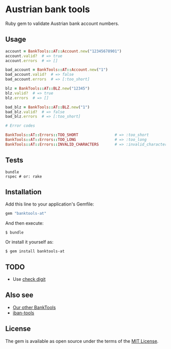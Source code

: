 # Austrian bank tools

Ruby gem to validate Austrian bank account numbers.

## Usage

```ruby
account = BankTools::AT::Account.new("12345678901")
account.valid?  # => true
account.errors  # => []

bad_account = BankTools::AT::Account.new("1")
bad_account.valid?  # => false
bad_account.errors  # => [:too_short]

blz = BankTools::AT::BLZ.new("12345")
blz.valid?  # => true
blz.errors  # => []

bad_blz = BankTools::AT::BLZ.new("1")
bad_blz.valid?  # => false
bad_blz.errors  # => [:too_short]

# Error codes

BankTools::AT::Errors::TOO_SHORT                # => :too_short
BankTools::AT::Errors::TOO_LONG                 # => :too_long
BankTools::AT::Errors::INVALID_CHARACTERS       # => :invalid_characters
```

## Tests

    bundle
    rspec # or: rake


## Installation

Add this line to your application's Gemfile:

```ruby
gem "banktools-at"
```

And then execute:

    $ bundle

Or install it yourself as:

    $ gem install banktools-at

## TODO

* Use [check digit](http://www.cnb.cz/cs/platebni_styk/iban/download/TR201.pdf)

## Also see

* [Our other BankTools](https://github.com/barsoom?q=banktools)
* [iban-tools](https://github.com/iulianu/iban-tools)

## License

The gem is available as open source under the terms of the [MIT License](http://opensource.org/licenses/MIT).
